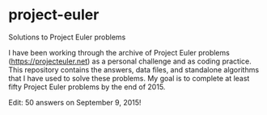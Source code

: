 # project-euler
Solutions to Project Euler problems

I have been working through the archive of Project Euler problems (https://projecteuler.net) as a personal challenge and as coding practice.  This repository contains the answers, data files, and standalone algorithms that I have used to solve these problems.  My goal is to complete at least fifty Project Euler problems by the end of 2015.

Edit: 50 answers on September 9, 2015!

